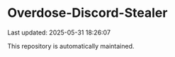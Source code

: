 # Overdose-Discord-Stealer

Last updated: 2025-05-31 18:26:07

This repository is automatically maintained.
